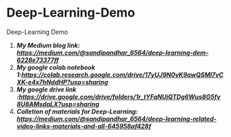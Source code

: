 # Deep-Learning-Demo
Deep-Learning Demo

1. ***My Medium blog link: https://medium.com/@sandipandhar_6564/deep-learning-dem-6228e73377ff***
2. ***My google colab notebook 1:https://colab.research.google.com/drive/17yUJ9N0vK9awQSMl7vCXK-e4x7hNddHP?usp=sharing***
3. ***My google drive link :https://drive.google.com/drive/folders/1r_tYFqNUjQTDg6Wus8G5fv8U8AMsdaLX?usp=sharing***
4. ***Colletion of materials for Deep-Learning: https://medium.com/@sandipandhar_6564/deep-learning-related-video-links-materials-and-all-645958af428f***
